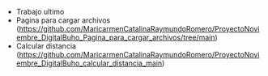 - Trabajo ultimo
- Pagina para cargar archivos (https://github.com/MaricarmenCatalinaRaymundoRomero/ProyectoNoviembre_DigitalBuho_Pagina_para_cargar_archivos/tree/main)
- Calcular distancia (https://github.com/MaricarmenCatalinaRaymundoRomero/ProyectoNoviembre_DigitalBuho_calcular_distancia_main)
